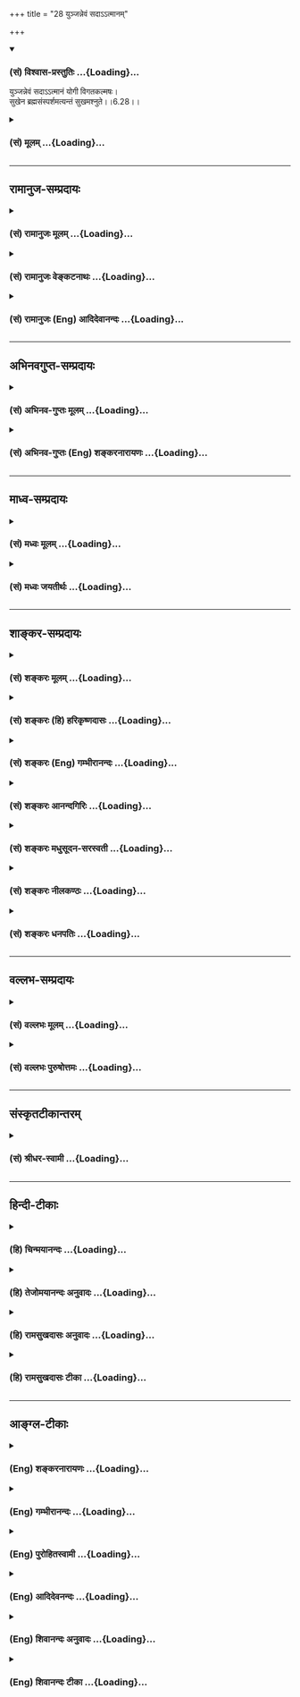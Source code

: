 +++
title = "28 युञ्जन्नेवं सदाऽऽत्मानम्"

+++
<div class="js_include" newlevelforh1="3" title="(सं) विश्वास-प्रस्तुतिः" unfilled url="/purANam/mahAbhAratam/06-bhIShma-parva/02-bhagavad-gItA-parva/saMskRtam/vishvAsa-prastutiH/06_Atma-saMyama-yogaH_a/28_yunjannevaM_sadA-.md">
<details open><summary><h3>(सं) विश्वास-प्रस्तुतिः ...{Loading}...</h3></summary>

युञ्जन्नेवं सदाऽऽत्मानं योगी विगतकल्मषः।  
सुखेन ब्रह्मसंस्पर्शमत्यन्तं सुखमश्नुते।।6.28।।
</details>
</div>
<div class="js_include collapsed" newlevelforh1="3" title="(सं) मूलम्" unfilled url="/purANam/mahAbhAratam/06-bhIShma-parva/02-bhagavad-gItA-parva/saMskRtam/mUlam/06_Atma-saMyama-yogaH_a/28_yunjannevaM_sadA-.md">
<details><summary><h3>(सं) मूलम् ...{Loading}...</h3></summary>

युञ्जन्नेवं सदाऽऽत्मानं योगी विगतकल्मषः।  
सुखेन ब्रह्मसंस्पर्शमत्यन्तं सुखमश्नुते।।6.28।।
</details>
</div>


_________________
## रामानुज-सम्प्रदायः
<div class="js_include collapsed" newlevelforh1="3" title="(सं) रामानुजः मूलम्" unfilled url="/purANam/mahAbhAratam/06-bhIShma-parva/02-bhagavad-gItA-parva/saMskRtam/rAmAnujaH/mUlam/06_Atma-saMyama-yogaH_a/28_yunjannevaM_sadA-.md">
<details><summary><h3>(सं) रामानुजः मूलम् ...{Loading}...</h3></summary>

।।6.28।।**एवम्** उक्तप्रकारेण **आत्मानं युञ्जन्** तेन एव
**विगत**प्राचीनसमस्त**कल्मषः ब्रह्मसंस्पर्शं** ब्रह्मानुभवरूपं **सुखम्
अत्यन्तम्** अपरिमितं **सुखेन** अनायासेन **सदा अश्नुते। अथ योगविपाकदशा
चतुष्प्रकारा उच्यते**

</details>
</div>
<div class="js_include collapsed" newlevelforh1="3" title="(सं) रामानुजः वेङ्कटनाथः" unfilled url="/purANam/mahAbhAratam/06-bhIShma-parva/02-bhagavad-gItA-parva/saMskRtam/rAmAnujaH/venkaTanAthaH/06_Atma-saMyama-yogaH_a/28_yunjannevaM_sadA-.md">
<details><summary><h3>(सं) रामानुजः वेङ्कटनाथः ...{Loading}...</h3></summary>

6.28 इति ह्यनन्तरमुच्यते। निरतिशयसुखत्वाद्दुःखसम्भेदविरहादुत्तमत्वम्।
पूर्वश्लोकोक्तमनोवशीकरणे वैतच्छ्लोकोक्तसुखोपागमे वा हेतुपरो हिशब्द
इत्याहहीति। हेताविति हेतुस्वरूपं विशदयतिउत्तमेति।  
  
।।6.28।। एवं योगप्रभावादाविर्भवतः सुखस्यात्मानुभवरूपत्वं
साक्षात्कारात्पश्चान्निरतिशयत्वमनिवर्तनीयत्वमनायाससाध्यत्वं चोच्यते एवं
युञ्जन् इति। एवंशब्देनयोगी युञ्जीत 6।10 इत्यारभ्योक्तः प्रकारः परामृश्यत
इत्यभिप्रायेणउक्तप्रकारेणेत्युक्तम्। संस्पर्शशब्दोऽनुभवलक्षकः बुद्ध्या
सह सम्बन्धपरो वेत्याभिप्रायेणब्रह्मानुभवरूपमित्युक्तम्। एवं युञ्जन्
इत्यनेनैव सर्वस्योक्तत्वात्तत्र च नियतकाले सदाशब्दान्वयायोगात्सुखस्य
चाविनाशित्ववचनस्यापेक्षितत्वात् सदाश्नुत इत्यन्वयः। ततश्चात्यन्तशब्दोऽपि
सावधिकत्वरूपान्निवृत्तिद्वारा निरतिशयत्वपर
इत्यभिप्रायेणअपरिमितमित्युक्तम्। सुखेन सुखमश्नुते इति
सुखसाधनसुखान्तराभावात् सुखेनेत्यनायासत्वं विवक्षितम्।  
  

</details>
</div>
<div class="js_include collapsed" newlevelforh1="3" title="(सं) रामानुजः (Eng) आदिदेवानन्दः" unfilled url="/purANam/mahAbhAratam/06-bhIShma-parva/02-bhagavad-gItA-parva/saMskRtam/rAmAnujaH/english/AdidevAnandaH/06_Atma-saMyama-yogaH_a/28_yunjannevaM_sadA-.md">
<details><summary><h3>(सं) रामानुजः (Eng) आदिदेवानन्दः ...{Loading}...</h3></summary>

6.28 Thus, in the above - said manner, devoting himself to the Yoga of
the self and by that means expelling all old impurities, the Yogin
attains 'perfect', i.e., boundless felicity at all times easily, without
stress and strain. The felicity is born of the contact with the Brahman
(Atman), meaning the joy of experience of the Brahman. Now Sri Krsna
says that the mature stage of Yoga consists of four degrees, as stated
in the succeeding verses from 29th to 32nd.

</details>
</div>


_________________
## अभिनवगुप्त-सम्प्रदायः
<div class="js_include collapsed" newlevelforh1="3" title="(सं) अभिनव-गुप्तः मूलम्" unfilled url="/purANam/mahAbhAratam/06-bhIShma-parva/02-bhagavad-gItA-parva/saMskRtam/abhinava-guptaH/mUlam/06_Atma-saMyama-yogaH_a/28_yunjannevaM_sadA-.md">
<details><summary><h3>(सं) अभिनव-गुप्तः मूलम् ...{Loading}...</h3></summary>

।।6.26 6.28।। न च विषयव्युपरममात्रमेव प्राप्यमित्युच्यते यत इत्यादि
अधिगच्छतीत्यन्तम्। यतो यतो मनो निवर्तते तन्निवर्तनसमनन्तरमेव आत्मनि
शमयेत्। अन्यथा अप्रतिष्ठं चित्तं पुनरपि विषयानेवावलम्बते। तत्र आत्मनि
शान्तचित्तं योगिनं कर्मभूतं सुखं कर्तृभूतम् उपैति। अनेनैव क्रमेण योगिनां
सुखेन ब्रह्मावाप्तिः न तु कष्टयोगादिनेति तात्पर्यम्।

</details>
</div>
<div class="js_include collapsed" newlevelforh1="3" title="(सं) अभिनव-गुप्तः (Eng) शङ्करनारायणः" unfilled url="/purANam/mahAbhAratam/06-bhIShma-parva/02-bhagavad-gItA-parva/saMskRtam/abhinava-guptaH/english/shankaranArAyaNaH/06_Atma-saMyama-yogaH_a/28_yunjannevaM_sadA-.md">
<details><summary><h3>(सं) अभिनव-गुप्तः (Eng) शङ्करनारायणः ...{Loading}...</h3></summary>

6.26-28 Yatah etc. upto adhigacchati. From whatever objects the mind
returns, immediately after its return, let him ieten it on the Self.
Otherwise, being not firmly established \[in the Self\], the mind would
again take hold of nothing but the sense-objects. But the Bliss,
assuming the roll of an agent (or subject, kartv-bhuta) comes to the
object (karmabhuta), viz., the man-of-Yoga, whose mind remains ite in
the Self. By this way alone the men-of-Yoga attain the Brahman easily
and not by \[any\] difficult Yoga etc. This is the idea \[here\].

</details>
</div>


_________________
## माध्व-सम्प्रदायः
<div class="js_include collapsed" newlevelforh1="3" title="(सं) मध्वः मूलम्" unfilled url="/purANam/mahAbhAratam/06-bhIShma-parva/02-bhagavad-gItA-parva/saMskRtam/madhvaH/mUlam/06_Atma-saMyama-yogaH_a/28_yunjannevaM_sadA-.md">
<details><summary><h3>(सं) मध्वः मूलम् ...{Loading}...</h3></summary>

।।6.28।। पूर्वश्लोकोक्तं प्रपञ्चयति एवं युञ्जन्निति।

</details>
</div>
<div class="js_include collapsed" newlevelforh1="3" title="(सं) मध्वः जयतीर्थः" unfilled url="/purANam/mahAbhAratam/06-bhIShma-parva/02-bhagavad-gItA-parva/saMskRtam/madhvaH/jayatIrthaH/06_Atma-saMyama-yogaH_a/28_yunjannevaM_sadA-.md">
<details><summary><h3>(सं) मध्वः जयतीर्थः ...{Loading}...</h3></summary>

।।6.28।। प्रशान्तमनसं इत्युक्तमेव पुनः कस्मादुच्यत इत्यत आह **पूर्वेति**।

</details>
</div>


_________________
## शाङ्कर-सम्प्रदायः
<div class="js_include collapsed" newlevelforh1="3" title="(सं) शङ्करः मूलम्" unfilled url="/purANam/mahAbhAratam/06-bhIShma-parva/02-bhagavad-gItA-parva/saMskRtam/shankaraH/mUlam/06_Atma-saMyama-yogaH_a/28_yunjannevaM_sadA-.md">
<details><summary><h3>(सं) शङ्करः मूलम् ...{Loading}...</h3></summary>

।।6.28।। **युञ्जन् एवं** यथोक्तेन क्रमेण **योगी** योगान्तरायवर्जितः
**सदा सर्वदा आत्मानं विगतकल्मषः** विगतपापः **सुखेन** अनायासेन
**ब्रह्मसंस्पर्शं** ब्रह्मणा परेण संस्पर्शो यस्य तत् ब्रह्मसंस्पर्शं
**सुखम् अत्यन्तम्** अन्तमतीत्य वर्तत इत्यत्यन्तम् उत्कृष्टं निरतिशयम्
अश्नुते व्याप्नोति।। इदानीं योगस्य यत् फलं ब्रह्मैकत्वदर्शनं
सर्वसंसारविच्छेदकारणं तत् प्रदर्श्यते

</details>
</div>
<div class="js_include collapsed" newlevelforh1="3" title="(सं) शङ्करः (हि) हरिकृष्णदासः" unfilled url="/purANam/mahAbhAratam/06-bhIShma-parva/02-bhagavad-gItA-parva/saMskRtam/shankaraH/hindI/harikRShNadAsaH/06_Atma-saMyama-yogaH_a/28_yunjannevaM_sadA-.md">
<details><summary><h3>(सं) शङ्करः (हि) हरिकृष्णदासः ...{Loading}...</h3></summary>

।।6.28।। योगविषयक विघ्नोंसे रहित हुआ विगतकल्मषनिष्पाप योगी उपर्युक्त
क्रमसे सदा चित्तको समाहित करता हुआ अनायास ही ब्रह्मप्राप्तिरूप निरतिशय
उत्कृष्ट सुखका अनुभव करता है अर्थात् जिसका परब्रह्मसे सम्बन्ध है और जो
अन्तसे अतीतअनन्त है ऐसे परम सुखको प्राप्त हो जाता है।

</details>
</div>
<div class="js_include collapsed" newlevelforh1="3" title="(सं) शङ्करः (Eng) गम्भीरानन्दः" unfilled url="/purANam/mahAbhAratam/06-bhIShma-parva/02-bhagavad-gItA-parva/saMskRtam/shankaraH/english/gambhIrAnandaH/06_Atma-saMyama-yogaH_a/28_yunjannevaM_sadA-.md">
<details><summary><h3>(सं) शङ्करः (Eng) गम्भीरानन्दः ...{Loading}...</h3></summary>

6.28 Sada yunjan, by constantly concentrating; atmanam, his mind; evam,
thus, in the process stated; vigata-kalmasah, the taintles, sinless
yogi, free from the obstacles to Yoga; sukhena, easily; asnute, attains;
atayantam, absolute-that which exists by transcending limits-, supreme,
unsurpassable; sukham, Bliss; of brahma-samsparsam, contact with
Brahman-the Bliss that is in touch \[In touch with, i.e. identified
with, homogeneous with, in essential oneness with.\] with the supreme
Brahman. Now is being shown that result of Yoga which is the realization
of identity with Brahman and which is the cause of the extinction of the
whole mundane existence . \[Liberation is conceived of in two ways-total
cessation of sorrows, and attainment of unsurpassable Bliss.\]

</details>
</div>
<div class="js_include collapsed" newlevelforh1="3" title="(सं) शङ्करः आनन्दगिरिः" unfilled url="/purANam/mahAbhAratam/06-bhIShma-parva/02-bhagavad-gItA-parva/saMskRtam/shankaraH/AnandagiriH/06_Atma-saMyama-yogaH_a/28_yunjannevaM_sadA-.md">
<details><summary><h3>(सं) शङ्करः आनन्दगिरिः ...{Loading}...</h3></summary>

।।6.28।। उत्तमं सुखं योगिनो भवतीत्युक्तं तदेव स्फुटयति **युञ्जन्निति।**
क्रमो यथोक्तो मनसैवेन्द्रियग्राममित्यादिः योगान्तरायो रागद्वेषादिः
सदात्मानं युञ्जन्निति संबन्धः। पापपदमुपलक्षणं पुण्यस्यापि।
संस्पर्शस्तादात्म्यमैकरस्यम्। उत्कर्षो विषयासंस्पर्शः।

</details>
</div>
<div class="js_include collapsed" newlevelforh1="3" title="(सं) शङ्करः मधुसूदन-सरस्वती" unfilled url="/purANam/mahAbhAratam/06-bhIShma-parva/02-bhagavad-gItA-parva/saMskRtam/shankaraH/madhusUdana-sarasvatI/06_Atma-saMyama-yogaH_a/28_yunjannevaM_sadA-.md">
<details><summary><h3>(सं) शङ्करः मधुसूदन-सरस्वती ...{Loading}...</h3></summary>

।।6.28।। उक्तं सुखं योगिनः स्फुटीकरोति युञ्जन्निति।
एवंमनसैवेन्द्रियग्रामम् इत्याद्युक्तक्रमेणात्मानं मनः सदा युञ्जन्समादधत्
योगी योगेन नित्यसंबन्धी विगतकल्मषः विगतमलः संसारहेतुधर्माधर्मरहितः
सुखेनानायासेन ईश्वरप्रणिधानात् सर्वान्तरायनिवृत्त्या ब्रह्मसंस्पर्शं
सम्यक्त्वेन विषयास्पर्शेन सह ब्रह्मणः स्पर्शस्तादात्म्यं
यस्मिंस्तद्विषयासंस्पर्शिब्रह्मस्वरूपमित्येतत् अत्यन्तं
सर्वानन्तान्परिच्छेदानतिक्रान्तं निरतिशयं सुखमानन्दमश्नुते व्याप्नोति।
सर्वतो निर्वृत्तिकेन चित्तेन लयविक्षेपविलक्षणमनुभवति। विक्षेपे
वृत्तिसत्त्वात् लये च मनसोऽपि स्वरूपेणासत्त्वात् सर्ववृत्तिशून्येन
सूक्ष्मेण मनसा सुखानुभवः समाधावेवेत्यर्थः। अत्र
चानायासेनेत्यन्तरायनिवृत्तिरुक्ता। ते चान्तराया दर्शिता
योगसूत्रेणव्याधिस्त्यागसंशयप्रमादालस्याविरतिभ्रान्तिदर्शनाल्लब्धभूमिकत्वानवस्थितत्वानि।
चित्तविक्षेपास्तेऽन्तरायाः चित्तं विक्षिपन्ति योगादपनयन्तीति।
चित्तविक्षेपा योगप्रतिपक्षाः। संशयभ्रान्तिदर्शने तावद्वृत्तिरूपतया
वृत्तिनिरोधस्य साक्षात्प्रतिपक्षौ। व्याध्यादयस्तु सप्रवृत्तिसहचरिततया
तत्प्रतिपक्षा इत्यर्थः। व्याधिर्धातुवैषम्यनिमित्तो विकारो ज्वरादिः।
स्त्यानमकर्मण्यता। गुरुणा शिक्ष्यमाणस्याप्यासनादिकर्मानर्हतेति यावत्।
योगः साधनीयो नवेत्युभयकोटिस्पृग्विज्ञानं संशयस्तद्रूपप्रतिष्ठत्वेन
विपर्ययान्तर्गतोऽपि
सन्नुभयकोटिस्पर्शित्वैककोटिस्पर्शित्वरूपावान्तरविशेषविवक्षयात्र
विपर्ययोद्भेदेनोक्तः। प्रमादः
समाधिसाधनानामनुष्ठानसामर्थ्येऽप्यननुष्ठानशीलता। विषयान्तरव्यापृततया
योगसाधनेष्वौदासीन्यमिति यावत्। आलस्यं सत्यामप्यौदासीन्यप्रच्युतौ कफादिना
तमसा च कायचित्तयोर्गुरुत्वव्याधित्वेनाप्रसिद्धमपि योगविषये
प्रवृत्तिविरोधि। अविरतिश्चित्तस्य विषयविशेषे ऐकान्तिकोऽभिलाषः।
भ्रान्तिदर्शनं योगासाधनेऽपि तत्साधनत्वबुद्धिस्तथा
तत्साधनेऽप्यसाधनत्वबुद्धिः। अलब्धभूमिकत्वं समाधिभूमिरेकाग्रतायाश्च
अलाभः। क्षिप्तमूढविक्षिप्तरूपत्वमिति यावत्। अनवस्थितत्वं लब्धायामपि
समाधिभूमौ प्रयत्नशैथिल्याच्चित्तस्य तत्राप्रतिष्ठितत्वम्। त एते
चित्तविक्षेपा नव योगमला योगप्रतिपक्षा योगान्तराया इति चाभिधीयन्ते।
दुःखदौर्मनस्याङ्गमेजयत्वश्वासप्रश्वासविक्षेपसहभुवः। दुखं चित्तस्य राजसः
परिणामो बाधनालक्षणः। तच्चाध्यात्मिकं शारीरं मानसं च
व्याधिवशात्कामादिवशाच्च भवति। आधिभौतिकं व्याघ्रादिजनितं आधिदैविकं
ग्रहपीडादिजनितं द्वेषाख्यविपर्ययहेतुत्वात्समाधिविरोधि।
दौर्मनस्यमिच्छाविघातादि बलवद्दुःखानुभवजनितश्चित्तस्य तामसः परिणामविशेषः
क्षोभापरपर्यायस्तब्धीभावः। स तु कषायत्वाल्लयवत्समाधिविरोधी।
अङ्गमेजयत्वमङ्गकम्पनमासनस्थैर्यविरोधि। प्राणेन बाह्यस्य
वायोरन्तःप्रवेशनं श्वासः समाध्यङ्गरेचकविरोधी। प्राणेन कोष्ठ्यस्य
वायोर्बहिर्निःसारणं प्रश्वासः समाध्यङ्गपूरकविरोधी। समाहितचित्तस्यैते न
भवन्ति विक्षिप्तचित्तस्यैव भवन्तीति विक्षेपसहभूवोऽन्तराया एव।
एतेऽभ्यासवैराग्याभ्यां निरोद्धव्याः। ईश्वरप्रणिधानेन च
तीव्रसंवेगानामासन्ने समाधिलाभे प्रस्तुतेईश्वरप्रणिधानाद्वा इति
पक्षान्तरमुक्त्वा प्रणिधेयमीश्वरंक्लेशकर्मविपाकाशयैरपरामृष्टः पुरुषविशेष
ईश्वरःतत्र निरतिशयं सर्वज्ञबीजम्स पूर्वेषामपि गुरुः कालेनानवच्छेदात् इति
त्रिभिः सूत्रैः प्रतिपाद्य तत्प्रणिधानं द्वाभ्यामसूत्रयत्तस्य वाचकः
प्रणवः तज्जपस्तदर्थभावनम् इति। ततः प्रत्यक्चेतनाधिगमोऽप्यन्तरायाभावश्च।
ततः प्रणवजपरुपात्तदर्थध्यानरूपाच्चेश्वरप्रणिधानात्प्रत्यक्चेतनस्य
पुरुषस्य प्रकृतिविवेकेनाधिगमः साक्षात्कारो भवति।
उक्तानामन्तरायाणामभावोऽपि भवतीत्यर्थः। अभ्यासवैराग्याभ्यामन्तरायनिवृत्तौ
कर्तव्यायामभ्यासदार्ढ्यार्थमाह। तत्प्रतिषेधार्थमेकतत्त्वाभ्यासः
तेषामन्तरायाणां प्रतिषेधार्थमेकस्मिन्कस्मिंश्चिदभिमते
तत्त्वेऽभ्यासश्चेतसः पुनः पुनर्निवेशनं कार्यम्।
तथामैत्रीकरुणामुदितोपेक्षाणां सुखदुःखपुण्यापुण्यविषयाणां
भावनातश्चित्तप्रसादनम्। मैत्री सौहार्दम्। करुणा कृपा। मुदिता हर्षः।
उपेक्षा औदासीन्यम्। सुखादिशब्दैस्तद्वन्तः प्रतिपाद्यन्ते। सर्वप्राणिषु
सुखसंभोगापन्नेषु साध्वेतन्मम मित्राणां सुखित्वमिति मैत्रीं
भावयेन्नत्वीर्ष्याम्। दुःखितेषु कथं नु नामैषां दुःनिवृत्तिः स्यादिति
कृपामेव भावयेत् नोपेक्षां न वा हर्षम्। पुण्यवत्सु पुण्यानुमोदनेन हर्षं
कुर्यान्न तु द्वेषं न चोपेक्षाम्। अपुण्यवत्सु चौदासीन्यमेव
भावयेन्नानुमोदनं न वा द्वेषम्। एवमस्य भावयतः शुक्लो धर्म उपजायते। ततश्च
विगतरागद्वेषादिमलं चित्तं प्रसन्नं सदेकाग्रतायोग्यं भवति।
मैत्र्यादिचतुष्टयं चोपलक्षणम्। अभयं
सत्त्वसंशुद्धिरित्यादीनाममानित्वमदम्भित्वमित्यादीनां च धर्माणां
सर्वेषामेतेषां शुभवासनारूपत्वेन मलिनवासनानिवर्तकत्वात् रागद्वेषौ
महाशत्रू सर्वपुरुषार्थप्रतिबन्धकौ महता प्रयत्नेन
परिहर्तव्यावित्येतत्सूत्रार्थः। एवमन्येऽपि प्राणायामादय
उपायाश्चित्तप्रसादनाय दर्शिताः। तदेतच्चित्तप्रसादनं भगवदनुग्रहेण यस्य
जातं तं प्रत्येवैतद्वचनं सुखेनेति। अन्यथा मनःप्रशमानुपपत्तेः।

</details>
</div>
<div class="js_include collapsed" newlevelforh1="3" title="(सं) शङ्करः नीलकण्ठः" unfilled url="/purANam/mahAbhAratam/06-bhIShma-parva/02-bhagavad-gItA-parva/saMskRtam/shankaraH/nIlakaNThaH/06_Atma-saMyama-yogaH_a/28_yunjannevaM_sadA-.md">
<details><summary><h3>(सं) शङ्करः नीलकण्ठः ...{Loading}...</h3></summary>

।।6.28।। अस्य फलमाह **युञ्जन्निति।** एवमनेन प्रकारेण योगी आत्मानं मनो
युंजन्समादधानः विगतकल्मषो निरस्ताविद्यादिक्लेशः सुखेनानायासेन
ब्रह्मसंस्पर्शं निर्विशेषं ब्रह्मणैक्यं त्रिविधोपाधिप्रविलयादश्नुते
प्राप्नोति। कीदृशं ब्रह्मसंस्पर्शम्। अत्यन्तं अन्तो द्रष्टृदृश्यभावेन
परिच्छेदस्तमतिक्रान्तं निर्विशेषं सुखं परमानन्दैकरूपम्। एतेन न किंचिदपि
चिन्तयेदिति चतुर्थपादो व्याख्यातः।

</details>
</div>
<div class="js_include collapsed" newlevelforh1="3" title="(सं) शङ्करः धनपतिः" unfilled url="/purANam/mahAbhAratam/06-bhIShma-parva/02-bhagavad-gItA-parva/saMskRtam/shankaraH/dhanapatiH/06_Atma-saMyama-yogaH_a/28_yunjannevaM_sadA-.md">
<details><summary><h3>(सं) शङ्करः धनपतिः ...{Loading}...</h3></summary>

।।6.28।। No commentary.

</details>
</div>


_________________
## वल्लभ-सम्प्रदायः
<div class="js_include collapsed" newlevelforh1="3" title="(सं) वल्लभः मूलम्" unfilled url="/purANam/mahAbhAratam/06-bhIShma-parva/02-bhagavad-gItA-parva/saMskRtam/vallabhaH/mUlam/06_Atma-saMyama-yogaH_a/28_yunjannevaM_sadA-.md">
<details><summary><h3>(सं) वल्लभः मूलम् ...{Loading}...</h3></summary>

।।6.28।। ततश्च कृतार्थो भवतीत्याह युञ्जन्निति। एवमनेन प्रकारेण
सर्वदाऽऽत्मानं मनो वा ब्रह्मणि युञ्जन् एकाकी कुर्वन् वशीकुर्वन् विशेषेण
सर्वात्मना गतं कल्मषं यस्य स योगी सुखेनानायासेन ब्रह्मसंस्पर्शमत्यन्तं
सुखं च ब्रह्मण आत्मलक्षणस्याक्षरस्य संस्पर्श अत्यन्तभेदनिवर्त्तकः
साक्षात्करो यत्र तत्सर्वोत्तमं लोकोत्तरं वा सुखमश्नुते भुङ्क्ते। अत्रअश्
भोजने इत्यस्य धातोः परस्मैपदत्वेऽपि आत्मागामिफलार्थकत्वेनात्मनेपदं
ज्ञेयम्। सोऽश्नुते सर्वान् कामान् तै.उ.2।1 इति श्रुतावपि तथैव। तथा च
लोकोत्तरसुखभोगेन तस्य योगिनो जीवन्मुक्तत्वं सूचितम्।

</details>
</div>
<div class="js_include collapsed" newlevelforh1="3" title="(सं) वल्लभः पुरुषोत्तमः" unfilled url="/purANam/mahAbhAratam/06-bhIShma-parva/02-bhagavad-gItA-parva/saMskRtam/vallabhaH/puruShottamaH/06_Atma-saMyama-yogaH_a/28_yunjannevaM_sadA-.md">
<details><summary><h3>(सं) वल्लभः पुरुषोत्तमः ...{Loading}...</h3></summary>

  
  
।।6.28।। एवं सुखाप्तौ किं स्यात् इत्यत आह युञ्जन्निति। एवं
पूर्वोक्तप्रकारेण सदा भगवति आत्मानं भावात्मकं युञ्जन् योगी विगतकल्मषः
स्यात्। ततः प्राप्तेनानेन सुखेन ब्रह्मसंस्पर्शं
भगवच्चरणारविन्दसंवाहनादिसेवारूपमत्यन्तं सुखं दास्यात्मकमश्नुते भुञ्जत
इत्यर्थः।  
  

</details>
</div>


_________________
## संस्कृतटीकान्तरम्
<div class="js_include collapsed" newlevelforh1="3" title="(सं) श्रीधर-स्वामी" unfilled url="/purANam/mahAbhAratam/06-bhIShma-parva/02-bhagavad-gItA-parva/saMskRtam/shrIdhara-svAmI/06_Atma-saMyama-yogaH_a/28_yunjannevaM_sadA-.md">
<details><summary><h3>(सं) श्रीधर-स्वामी ...{Loading}...</h3></summary>

।।6.28।। ततश्च कृतार्थो भवतीत्याह **युञ्जन्निति।** एवमनेन प्रकारेण
सर्वदात्मानं मनो युञ्जन्वशीकुर्वन्विशेषेण सर्वात्मना गतं कल्मषं यस्य स
योगी सुखेनानायासेन ब्रह्मणः संस्पर्शोऽविद्यानिवर्तकः
साक्षात्कारस्तदेवात्यन्तं सर्वोत्तमं सुखमश्नुते। जीवन्मुक्तो
भवतीत्यर्थः।

</details>
</div>


_________________
## हिन्दी-टीकाः
<div class="js_include collapsed" newlevelforh1="3" title="(हि) चिन्मयानन्दः" unfilled url="/purANam/mahAbhAratam/06-bhIShma-parva/02-bhagavad-gItA-parva/hindI/chinmayAnandaH/06_Atma-saMyama-yogaH_a/28_yunjannevaM_sadA-.md">
<details><summary><h3>(हि) चिन्मयानन्दः ...{Loading}...</h3></summary>

।।6.28।। आत्मविकास एवं आत्मसंयम की साधना में प्रवृत्त हुआ योगी धीरेधीरे
आत्मअज्ञान के अन्धकार और दोषों से बाहर ज्ञान के प्रकाश में आकर आनन्द का
अनुभव करता है। जब साधक योगाभ्यास से मन को शान्त रखता है तब मानो ध्यान की
उष्णता में मन का शुद्धीकरण होता है जैसे अग्नि की उष्णता में किसी लौहखण्ड
का। जैसा पहले बताया जा चुका है मनुष्य अपने पुरुषार्थ से मन को विषयों से
परावृत्त करके आत्मा में स्थिर कर सकता है। तत्पश्चात् मन एक गुब्बारे के
समान विनष्ट हो जाता है जो आकाश में उँचा उड़ता हुआ विरलतर वातावरण में
पहुँच कर फूट जाता है। उसके फूटने पर गुब्बारा तो नीचे गिर जाता है और
गुब्बारे में स्थित आकाश बाह्य महाकाश के साथ एकाकार हो जाता है। इसी
प्रकार ध्यान की चरम स्थिति में मन नष्ट होता है तब अहंकार गिर जाता है और
वह मन परमात्मा के साथ एकीभाव को प्राप्त हो जाता है और तब उसे
ब्रह्मसंस्पर्श के परम सुख की अनुभूति होती है। यहाँ भगवान् अधीर और
जिज्ञासु साधक को सच्चित्स्वरूप तत्त्व का ज्ञान कराना चाहते हैं जिसका
अनुभव अन्तकरण के तादात्म्य के परियोग से ही संभव है। यह दर्शाने के लिए कि
आत्मानुभूति की स्थिति आनन्द की है भगवान् कहते हैं कि ब्रह्मसंस्पर्श से
साधक अत्यन्त सुखी होता है। आत्मानुभव और ब्रह्मसंस्पर्श पर्यायवाची शब्द
ही समझने चाहिये। अब अगले श्लोक में योग के फल एकत्वदर्शन का वर्णन किया गया
है

</details>
</div>
<div class="js_include collapsed" newlevelforh1="3" title="(हि) तेजोमयानन्दः अनुवादः" unfilled url="/purANam/mahAbhAratam/06-bhIShma-parva/02-bhagavad-gItA-parva/hindI/tejomayAnandaH/anuvAdaH/06_Atma-saMyama-yogaH_a/28_yunjannevaM_sadA-.md">
<details><summary><h3>(हि) तेजोमयानन्दः अनुवादः ...{Loading}...</h3></summary>

।।6.28।। इस प्रकार मन को सदा आत्मा में स्थिर करने का योग करने वाला
पापरहित योगी सुखपूर्वक ब्रह्मसंस्पर्श का परम सुख प्राप्त करता है।।  
  

</details>
</div>
<div class="js_include collapsed" newlevelforh1="3" title="(हि) रामसुखदासः अनुवादः" unfilled url="/purANam/mahAbhAratam/06-bhIShma-parva/02-bhagavad-gItA-parva/hindI/rAmasukhadAsaH/anuvAdaH/06_Atma-saMyama-yogaH_a/28_yunjannevaM_sadA-.md">
<details><summary><h3>(हि) रामसुखदासः अनुवादः ...{Loading}...</h3></summary>

।।6.28।। इस प्रकार अपने-आपको सदा परमात्मामें लगाता हुआ पापरहित योगी
सुखपूर्वक ब्रह्मप्राप्तिरूप अत्यन्त सुखको प्राप्त हो जाता है।

</details>
</div>
<div class="js_include collapsed" newlevelforh1="3" title="(हि) रामसुखदासः टीका" unfilled url="/purANam/mahAbhAratam/06-bhIShma-parva/02-bhagavad-gItA-parva/hindI/rAmasukhadAsaH/TIkA/06_Atma-saMyama-yogaH_a/28_yunjannevaM_sadA-.md">
<details><summary><h3>(हि) रामसुखदासः टीका ...{Loading}...</h3></summary>

।।6.28।।***व्याख्या--*'युञ्जन्नेवं सदात्मानं योगी विगतकल्मषः'--**अपनी
स्थितिके लिये जो (मनको बार-बार लगाना आदि) अभ्यास किया जाता है, वह अभ्यास
यहाँ नहीं है। यहाँ तो अनभ्यास ही अभ्यास है अर्थात् अपने स्वरूपमें
अपने-आपको दृढ़ रखना ही अभ्यास है। इस अभ्यासमें अभ्यासवृत्ति नहीं है। ऐसे
अभ्याससे वह योगी अहंताममतारहित हो जाता है। अहंता और ममतासे रहित होना ही
पापोंसे रहित होना है; क्योंकि संसारके साथ अहंता-ममतापूर्वक सम्बन्ध रखना
ही पाप है। पंद्रहवें श्लोकमें **'युञ्जन्नेवम्'** पद सगुणके ध्यानके लिये
आया है और यहाँ **'युञ्जन्नेवम्'** पद निर्गुणके ध्यानके लिये आया है। ऐसे
ही पंद्रहवें श्लोकमें **'नियतमानसः'** आया है और यहाँ **'विगतकल्मषः'**
आया है; क्योंकि वहाँ परमात्मामें मन लगानेकी मुख्यता है और यहाँ जडताका
त्याग करनेकी मुख्यता है। वहाँ तो परमात्माका चिन्तन करते-करते मन सगुण
परमात्मामें तल्लीन हो गया तो संसार स्वतः ही छूट गया और यहाँ
अंहता-ममतारूप कल्मषसे अर्थात् संसारसे सर्वथा सम्बन्ध-विच्छेद करके अपने
ध्येय परमात्मामें स्थित हो गया। इस प्रकार दोनोंका तात्पर्य एक ही हुआ
अर्थात् वहाँ परमात्मामें लगनेसे संसार छूट गया और यहाँसंसारको छोड़कर
परमात्मामें स्थित हो गया।  
  
**'सुखेन ब्रह्मसंस्पर्शमत्यन्तं सुखमश्नुते'--**उसकी ब्रह्मके साथ जो
अभिन्नता होती है, उसमें 'मैं'-पनका संस्कार भी नहीं रहता, सत्ता भी नहीं
रहती। यही सुखपूर्वक ब्रह्मका संस्पर्श करना है। जिस सुखमें अनुभव करनेवाला
और अनुभवमें आनेवाला--ये दोनों ही नहीं रहते, वह 'अत्यन्त सुख' है। इस
सुखको योगी प्राप्त कर लेता है। यह 'अत्यन्त सुख', 'अक्षय सुख' (5। 21) और
'आत्यन्तिक सुख' (6। 21)--ये एक ही परमात्मतत्त्वरूप आनन्दके वाचक हैं।  
  
***सम्बन्ध--***अठारहवेंसे तेईसवें श्लोकतक स्वरूपका ध्यान करनेवाले जिस
साङ्ख्ययोगीका वर्णन हुआ है, उसके अनुभवका वर्णन आगेके श्लोकमें करते हैं।

</details>
</div>


_________________
## आङ्ग्ल-टीकाः
<div class="js_include collapsed" newlevelforh1="3" title="(Eng) शङ्करनारायणः" unfilled url="/purANam/mahAbhAratam/06-bhIShma-parva/02-bhagavad-gItA-parva/english/shankaranArAyaNaH/06_Atma-saMyama-yogaH_a/28_yunjannevaM_sadA-.md">
<details><summary><h3>(Eng) शङ्करनारायणः ...{Loading}...</h3></summary>

6.28. Thus yoking the self always, the man of Yoga, with subdued mind,
easily attains a complete union \[viz.,\] the Brahman.

</details>
</div>
<div class="js_include collapsed" newlevelforh1="3" title="(Eng) गम्भीरानन्दः" unfilled url="/purANam/mahAbhAratam/06-bhIShma-parva/02-bhagavad-gItA-parva/english/gambhIrAnandaH/06_Atma-saMyama-yogaH_a/28_yunjannevaM_sadA-.md">
<details><summary><h3>(Eng) गम्भीरानन्दः ...{Loading}...</h3></summary>

6.28 By concentrating his mind constantly thus, the taintless yogi
easily attains the absolute Bliss of contact with Brahman.

</details>
</div>
<div class="js_include collapsed" newlevelforh1="3" title="(Eng) पुरोहितस्वामी" unfilled url="/purANam/mahAbhAratam/06-bhIShma-parva/02-bhagavad-gItA-parva/english/purohitasvAmI/06_Atma-saMyama-yogaH_a/28_yunjannevaM_sadA-.md">
<details><summary><h3>(Eng) पुरोहितस्वामी ...{Loading}...</h3></summary>

6.28 Thus, free from sin, abiding always in the Eternal, the saint
enjoys without effort the Bliss which flows from realisation of the
Infinite.

</details>
</div>
<div class="js_include collapsed" newlevelforh1="3" title="(Eng) आदिदेवनन्दः" unfilled url="/purANam/mahAbhAratam/06-bhIShma-parva/02-bhagavad-gItA-parva/english/AdidevanandaH/06_Atma-saMyama-yogaH_a/28_yunjannevaM_sadA-.md">
<details><summary><h3>(Eng) आदिदेवनन्दः ...{Loading}...</h3></summary>

6.28 Thus devoting himself to the Yoga of the self, freed from
impurities, the Yogin easily attains the supreme bliss of contact with
the Brahman.

</details>
</div>
<div class="js_include collapsed" newlevelforh1="3" title="(Eng) शिवानन्दः अनुवादः" unfilled url="/purANam/mahAbhAratam/06-bhIShma-parva/02-bhagavad-gItA-parva/english/shivAnandaH/anuvAdaH/06_Atma-saMyama-yogaH_a/28_yunjannevaM_sadA-.md">
<details><summary><h3>(Eng) शिवानन्दः अनुवादः ...{Loading}...</h3></summary>

6.28 The Yogi, always engaging the mind thus (in the practice of Yoga),
freed from sins, easily enjoys the Infinite Bliss of contact with
Brahman (the Eternal).

</details>
</div>
<div class="js_include collapsed" newlevelforh1="3" title="(Eng) शिवानन्दः टीका" unfilled url="/purANam/mahAbhAratam/06-bhIShma-parva/02-bhagavad-gItA-parva/english/shivAnandaH/TIkA/06_Atma-saMyama-yogaH_a/28_yunjannevaM_sadA-.md">
<details><summary><h3>(Eng) शिवानन्दः टीका ...{Loading}...</h3></summary>

6.28 युञ्जन् practising Yoga; एवम् thus; सदा always; आत्मानम् the self;
योगी Yogi; विगतकल्मषः freed from sin; सुखेन easily; ब्रह्मसंस्पर्शम्
caused by contact with Brahman; अत्यन्तम् infinite; सुखम् bliss; अश्नुते
enjoys.Commentary By Yogic practices such as the withdrawal of the
senses; concentration and meditation he loses contact with the objects
of the senses and comes into contact with Brahman or the immortal Self
within and thus enjoys the Infinite Bliss of Brahman.Sensual pleasures
are transitory or fleeting but the bliss of Brahman is uninterrupted;
undecaying and everlasting. That is the reason why one should attempt to
realise the Self within.The Yogi removes the obstacles that stand in the
way of obtaining union with the Lord and thus always keeps the mind
steady in the Self.

</details>
</div>
